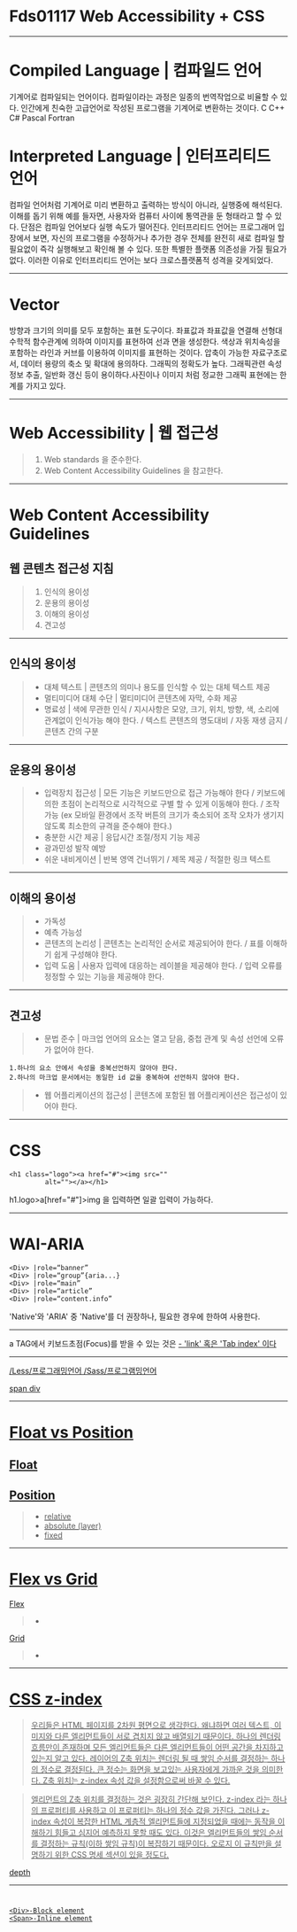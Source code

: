 # Fds01117 Web Accessibility + CSS

---

# Compiled Language | 컴파일드 언어
기계어로 컴파일되는 언어이다. 컴파일이라는 과정은 일종의 번역작업으로 비율할 수 있다. 인간에게 친숙한 고급언어로 작성된 프로그램을 기계어로 변환하는 것이다. 
C C++ C# Pascal Fortran

# Interpreted Language | 인터프리티드 언어

컴파일 언어처럼 기계어로 미리 변환하고 출력하는 방식이 아니라, 실행중에 해석된다. 이해를 돕기 위해 예를 들자면, 사용자와 컴퓨터 사이에 통역관을 둔 형태라고 할 수 있다. 단점은 컴파일 언어보다 실행 속도가 떨어진다. 인터프리티드 언어는 프로그래머 입장에서 보면, 자신의 프로그램을 수정하거나 추가한 경우 전체를 완전히 새로 컴파일 할 필요없이 즉각 실행해보고 확인해 볼 수 있다. 또한 특별한 플랫폼 의존성을 가질 필요가 없다. 이러한 이유로 인터프리티드 언어는 보다 크로스플랫폼적 성격을 갖게되었다.

---

# Vector

방향과 크기의 의미를 모두 포함하는 표현 도구이다. 좌표값과 좌표값을 연결해 선형대수학적 함수관계에 의하여 이미지를 표현하여 선과 면을 생성한다. 색상과 위치속성을 포함하는 라인과 커브를 이용하여 이미지를 표현하는 것이다. 압축이 가능한 자료구조로서, 데이터 용량의 축소 및 확대에 용의하다. 그래픽의 정확도가 높다. 그래픽관련 속성정보 추출, 일반화 갱신 등이 용이하다.사진이나 이미지 처럼 정교한 그래픽 표현에는 한계를 가지고 있다.

---

# Web Accessibility | 웹 접근성

>1. Web standards 을 준수한다.
>2. Web Content Accessibility Guidelines 을 참고한다.

---

# Web Content Accessibility Guidelines

## 웹 콘텐츠 접근성 지침

>1. 인식의 용이성
>2. 운용의 용이성
>3. 이해의 용이성
>4. 견고성

---

## 인식의 용이성

>- 대체 텍스트 | 콘텐츠의 의미나 용도를 인식할 수 있는 대체 텍스트 제공
>- 멀티미디어 대체 수단 | 멀티미디어 콘텐츠에 자막, 수화 제공
>- 명료성 | 색에 무관한 인식 / 지시사항은 모양, 크기, 위치, 방향, 색, 소리에 관계없이 인식가능 해야 한다. / 텍스트 콘텐츠의 명도대비 / 자동 재생 금지 / 콘텐츠 간의 구분

---

## 운용의 용이성

>- 입력장치 접근성 | 모든 기능은 키보드만으로 접근 가능해야 한다 / 키보드에 의한 초점이 논리적으로 시각적으로 구별 할 수 있게 이동해야 한다. / 조작 가능 (ex 모바일 환경에서 조작 버튼의 크기가 축소되어 조작 오차가 생기지 않도록 최소한의 규격을 준수해야 한다.)
>- 충분한 시간 제공 | 응답시간 조절/정지 기능 제공
>- 광과민성 발작 예방 
>- 쉬운 내비게이션 | 반복 영역 건너뛰기 / 제목 제공 / 적절한 링크 텍스트

---

## 이해의 용이성

>- 가독성
>- 예측 가능성
>- 콘텐츠의 논리성 | 콘텐츠는 논리적인 순서로 제공되어야 한다. / 표를 이해하기 쉽게 구성해야 한다.
>- 입력 도움 | 사용자 입력에 대응하는 레이블을 제공해야 한다. / 입력 오류를 정정할 수 있는 기능을 제공해야 한다. 

---

## 견고성

>- 문법 준수 | 마크업 언어의 요소는 열고 닫음, 중첩 관계 및 속성 선언에 오류가 없어야 한다.

	1.하나의 요소 안에서 속성을 중복선언하지 않아야 한다.
    2.하나의 마크업 문서에서는 동일한 id 값을 중복하여 선언하지 않아야 한다.
 
>- 웹 어플리케이션의 접근성 | 콘텐츠에 포함된 웹 어플리케이션은 접근성이 있어야 한다.

---

# CSS

	<h1 class="logo"><a href="#"><img src=""
             alt=""></a></h1>
             
h1.logo>a[href="#"]>img 을 입력하면 일괄 입력이 가능하다.

---
# WAI-ARIA 
	
	<Div> |role=“banner”
	<Div> |role=“group”{aria...}
	<Div> |role=“main”
	<Div> |role=“article”
	<Div> |role=“content.info”
    
'Native'와 'ARIA' 중 'Native'를 더 권장하나, 필요한 경우에 한하여 사용한다.

---

a TAG에서 키보드초점(Focus)를 받을 수 있는 것은 <a href> - 'link' 혹은 'Tab index' 이다

---

/Less/프로그래밍언어
/Sass/프로그램밍언어

span
div

---

# Float vs Position

Float
-

Position
-
>- relative
>- absolute (layer)
>- fixed

---

# Flex vs Grid

Flex
>-


Grid
>-

---

# CSS z-index

> 우리들은 HTML 페이지를 2차원 평면으로 생각한다. 왜냐하면 여러 텍스트, 이미지와 다른 엘리먼트들이 서로 겹치지 않고 배열되기 때문이다. 하나의 렌더링 흐름만이 존재하며 모든 엘리먼트들은 다른 엘리먼트들이 어떤 공간을 차지하고 있는지 알고 있다.
> 레이어의 Z축 위치는 렌더링 될 때 쌓임 순서를 결정하는 하나의 정수로 결정된다. 큰 정수는 화면을 보고있는 사용자에게 가까운 것을 의미한다. Z축 위치는 z-index 속성 값을 설정함으로써 바꿀 수 있다.

> 엘리먼트의 Z축 위치를 결정하는 것은 굉장히 간단해 보인다. z-index 라는 하나의 프로퍼티를 사용하고 이 프로퍼티는 하나의 정수 값을 가진다.  그러나 z-index 속성이 복잡한 HTML 계층적 엘리먼트들에 지정되었을 때에는 동작을 이해하기 힘들고 심지어 예측하지 못할 때도 있다. 이것은 엘리먼트들의 쌓임 순서를 결정하는 규칙(이하 쌓임 규칙)이 복잡하기 때문이다. 오로지 이 규칙만을 설명하기 위한 CSS 명세 섹션이 있을 정도다.

depth

---
#
	<Div>-Block element
    <Span>-Inline element